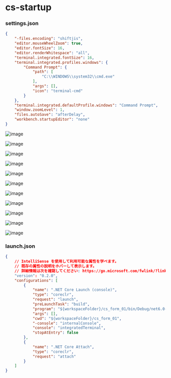 # cs-startup

### settings.json
```json
{
    "-files.encoding": "shiftjis",
    "editor.mouseWheelZoom": true,
    "editor.fontSize": 16,
    "editor.renderWhitespace": "all",
    "terminal.integrated.fontSize": 16,
    "terminal.integrated.profiles.windows": {
        "Command Prompt": {
            "path": [
                "C:\\WINDOWS\\system32\\cmd.exe"
            ],
            "args": [],
            "icon": "terminal-cmd"
        }
    },
    "terminal.integrated.defaultProfile.windows": "Command Prompt",
    "window.zoomLevel": 1,
    "files.autoSave": "afterDelay",
    "workbench.startupEditor": "none"
}
```

![image](https://user-images.githubusercontent.com/1501327/183580326-0fb67b65-1ad0-463b-a087-0e74461cc320.png)

![image](https://user-images.githubusercontent.com/1501327/183581115-9d370144-b050-4e7f-b4b3-5f988fec2ac3.png)

![image](https://user-images.githubusercontent.com/1501327/183581334-1f7641c8-fdb8-433f-9729-7c6e094740e1.png)

![image](https://user-images.githubusercontent.com/1501327/183581797-c097a6cc-a4e4-4675-b593-936e8770cb39.png)

![image](https://user-images.githubusercontent.com/1501327/183582389-3e584a3c-63f2-4074-b9c8-d89c3e55877f.png)

![image](https://user-images.githubusercontent.com/1501327/183582477-9a330924-cdde-4c42-aa8e-bcc0c822bc3c.png)

![image](https://user-images.githubusercontent.com/1501327/183583332-de4df410-9f25-4eb8-8aec-6a62e2d75bef.png)

![image](https://user-images.githubusercontent.com/1501327/183583439-73e60dbb-e3d0-443d-9636-18db69dab756.png)

![image](https://user-images.githubusercontent.com/1501327/183583549-22efe106-b287-411b-a95f-9cae7107f0f0.png)

![image](https://user-images.githubusercontent.com/1501327/183584622-a30b12cc-f6dd-46eb-82b5-709721d36857.png)

![image](https://user-images.githubusercontent.com/1501327/183584747-68762fb5-3e10-44c4-b058-a23325721cc8.png)

### launch.json
```json
{
    // IntelliSense を使用して利用可能な属性を学べます。
    // 既存の属性の説明をホバーして表示します。
    // 詳細情報は次を確認してください: https://go.microsoft.com/fwlink/?linkid=830387
    "version": "0.2.0",
    "configurations": [
        {
            "name": ".NET Core Launch (console)",
            "type": "coreclr",
            "request": "launch",
            "preLaunchTask": "build",
            "program": "${workspaceFolder}/cs_form_01/bin/Debug/net6.0-windows/cs_form_01.dll",
            "args": [],
            "cwd": "${workspaceFolder}/cs_form_01",
            "-console": "internalConsole",
            "console": "integratedTerminal",
            "stopAtEntry": false
        },
        {
            "name": ".NET Core Attach",
            "type": "coreclr",
            "request": "attach"
        }
    ]
}
```


